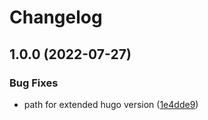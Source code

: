 # Changelog

## 1.0.0 (2022-07-27)


### Bug Fixes

* path for extended hugo version ([1e4dde9](https://www.github.com/nklmilojevic/asdf-hugo/commit/1e4dde983091a48e91a12876989c075500cde96f))
